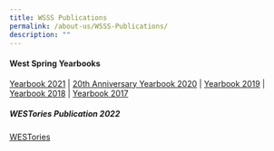 ```yaml
---
title: WSSS Publications
permalink: /about-us/WSSS-Publications/
description: ""
---
```

#### **West Spring Yearbooks**

[Yearbook 2021](https://anyflip.com/ufohq/xemo/)
 | [20th Anniversary Yearbook 2020](https://anyflip.com/ufohq/jqiv/) | [Yearbook 2019](https://anyflip.com/ufohq/ohyk/) | [Yearbook 2018](https://anyflip.com/ufohq/lcaj/) | [Yearbook 2017](https://anyflip.com/ufohq/ntjh/)
##### **WESTories Publication 2022**
[WESTories](https://drive.google.com/file/d/1y3D21ifz11XUJLz_P9XpZ7rzvh4difXb/view)